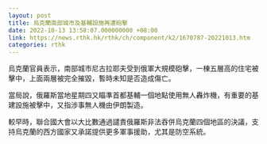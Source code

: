 ```yaml
---
layout: post
title: 烏克蘭南部城市及基輔設施再遭砲擊
date: 2022-10-13 13:58:07.000000000 +08:00
link: https://news.rthk.hk/rthk/ch/component/k2/1670787-20221013.htm
categories: rthk
---
```


烏克蘭官員表示，南部城市尼古拉耶夫受到俄軍大規模砲擊，一棟五層高的住宅被擊中，上面兩層被完全摧毀，暫時未知是否造成傷亡。

當局說，俄羅斯當地星期四又瞄準首都基輔一個地點使用無人轟炸機，有重要的基建設施被擊中，又指涉事無人機由伊朗製造。

較早時，聯合國大會以大比數通過譴責俄羅斯非法吞併烏克蘭四個地區的決議，支持烏克蘭的西方國家又承諾提供更多軍事援助，尤其是防空系統。
